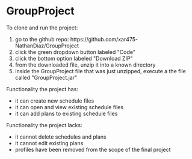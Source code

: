 # GroupProject

To clone and run the project:
<ol>
  <li>go to the github repo: https://github.com/xar475-NathanDiaz/GroupProject</li>
  <li>click the green dropdown button labeled "Code"</li>
  <li>click the bottom option labeled "Download ZIP"</li>
  <li>from the downloaded file, unzip it into a known directory</li>
  <li>inside the GroupProject file that was just unzipped, execute a the file called "GroupProject.jar"</li>
</ol>

Functionality the project has:
<ul>
  <li>it can create new schedule files</li>
  <li>it can open and view existing schedule files</li>
  <li>it can add plans to existing schedule files</li>
</ul>

Functionality the project lacks:
<ul>
  <li>it cannot delete schedules and plans</li>
  <li>it cannot edit existing plans</li>
  <li>profiles have been removed from the scope of the final project</li>
</ul>

